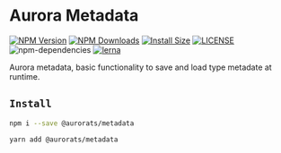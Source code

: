 # Aurora Metadata

[![NPM Version][npm-image]][npm-url]
[![NPM Downloads][downloads-image]][downloads-url]
[![Install Size][badge-size]][badge-size]
[![LICENSE][license-img]][license-url]
![npm-dependencies][npm-dep-url]
[![lerna][lerna-img]][lerna-url]

[npm-image]: https://img.shields.io/npm/v/@aurorats/metadata.svg
[npm-url]: https://npmjs.org/package/@aurorats/metadata
[downloads-image]: https://img.shields.io/npm/dm/@aurorats/metadata.svg
[downloads-url]: https://npmjs.org/package/@aurorats/metadata
[badge-size]: https://packagephobia.now.sh/badge?p=@aurorats/metadata
[license-img]: https://img.shields.io/github/license/ts-aurora/aurora
[license-url]: https://github.com/ts-aurora/aurora/blob/master/LICENSE
[npm-dep-url]: https://img.shields.io/david/ts-aurora/aurora.svg?maxAge=2592000
[lerna-img]: https://img.shields.io/badge/maintained%20with-lerna-cc00ff.svg
[lerna-url]: https://lerna.js.org/

Aurora metadata, basic functionality to save and load type metadate at runtime.

## `Install`

``` bash
npm i --save @aurorats/metadata
```

``` bash
yarn add @aurorats/metadata
```
